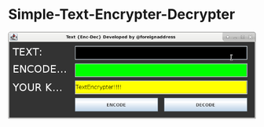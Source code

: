 # Simple-Text-Encrypter-Decrypter

![Screenshot](https://raw.githubusercontent.com/injecti0n/Simple-Text-Encrypter-Decrypter/master/image.png)
